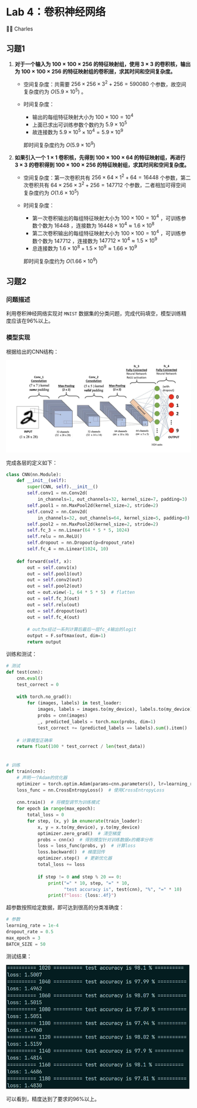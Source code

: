 # Lab 4：卷积神经网络

:man_student: Charles

## 习题1

1. **对于一个输入为 $100 \times 100 \times 256$ 的特征映射组，使用 $3 \times 3$ 的卷积核，输出为 $100 \times 100 \times 256$ 的特征映射组的卷积层，求其时间和空间复杂度。**

   - 空间复杂度：共需要 $256 \times 256 \times 3^2 + 256 = 590080$ 个参数，故空间复杂度约为 $O(5.9 \times 10^5)$ 。

   - 时间复杂度：

     - 输出的每组特征映射大小为 $100 \times 100 = 10^4$ 
     - 上面已求出可训练参数个数约为 $5.9 \times 10^5$ 
     - 故连接数为 $5.9 \times 10^5 \times 10^4 = 5.9 \times 10^9$

     即时间复杂度约为 $O(5.9 \times 10^9)$ 

2. **如果引入一个 $1 \times 1$ 卷积核，先得到 $100 \times 100 \times 64$ 的特征映射组，再进行 $3 \times 3$ 的卷积得到 $100 \times 100 \times 256$ 的特征映射组，求其时间和空间复杂度。**

   - 空间复杂度：第一次卷积共有 $256 \times 64 \times 1^2 + 64 = 16448$ 个参数，第二次卷积共有 $64 \times 256 \times 3^2 + 256 = 147712$ 个参数，二者相加可得空间复杂度约为 $O(1.6 \times 10^5)$ 

   - 时间复杂度：

     - 第一次卷积输出的每组特征映射大小为 $100 \times 100 = 10^4$ ，可训练参数个数为 $16448$ ，连接数为 $16448 \times 10^4 \approx 1.6 \times 10^8$ 
     - 第二次卷积输出的每组特征映射大小为 $100 \times 100 = 10^4$ ，可训练参数个数为 $147712$ ，连接数为 $147712 \times 10^4 \approx 1.5 \times 10^9$ 
     - 总连接数为 $1.6 \times 10^8 + 1.5 \times 10^9 \approx 1.66 \times 10^9$ 

     即时间复杂度约为 $O(1.66 \times 10^9)$   

## 习题2

### 问题描述

利用卷积神经网络实现对 `MNIST` 数据集的分类问题，完成代码填空，模型训练精度应该在96%以上。

### 模型实现

根据给出的CNN结构：

![CNN_structure](./images/CNN_structure.png)

完成各层的定义如下：

```python
class CNN(nn.Module):
    def __init__(self):
        super(CNN, self).__init__()
        self.conv1 = nn.Conv2d(
            in_channels=1, out_channels=32, kernel_size=7, padding=3)
        self.pool1 = nn.MaxPool2d(kernel_size=2, stride=2)
        self.conv2 = nn.Conv2d(
            in_channels=32, out_channels=64, kernel_size=5, padding=0)
        self.pool2 = nn.MaxPool2d(kernel_size=2, stride=2)
        self.fc_3 = nn.Linear(64 * 5 * 5, 1024)
        self.relu = nn.ReLU()
        self.dropout = nn.Dropout(p=dropout_rate)
        self.fc_4 = nn.Linear(1024, 10)

    def forward(self, x):
        out = self.conv1(x)
        out = self.pool1(out)
        out = self.conv2(out)
        out = self.pool2(out)
        out = out.view(-1, 64 * 5 * 5)  # flatten
        out = self.fc_3(out)
        out = self.relu(out)
        out = self.dropout(out)
        out = self.fc_4(out)

        # out为x经过一系列计算后最后一层fc_4输出的logit
        output = F.softmax(out, dim=1)
        return output
```

训练和测试：

```python
# 测试
def test(cnn):
    cnn.eval()
    test_correct = 0

    with torch.no_grad():
        for (images, labels) in test_loader:
            images, labels = images.to(my_device), labels.to(my_device)
            probs = cnn(images)
            _, predicted_labels = torch.max(probs, dim=1)
            test_correct += (predicted_labels == labels).sum().item()

    # 计算模型正确率
    return float(100 * test_correct / len(test_data))


# 训练
def train(cnn):
    # 声明一个Adam的优化器
    optimizer = torch.optim.Adam(params=cnn.parameters(), lr=learning_rate)
    loss_func = nn.CrossEntropyLoss()  # 使用CrossEntropyLoss

    cnn.train()  # 将模型调节为训练模式
    for epoch in range(max_epoch):
        total_loss = 0
        for step, (x, y) in enumerate(train_loader):
            x, y = x.to(my_device), y.to(my_device)
            optimizer.zero_grad()  # 清空梯度
            probs = cnn(x)  # 得到模型针对训练数据x的概率分布
            loss = loss_func(probs, y)  # 计算loss
            loss.backward()  # 梯度回传
            optimizer.step()  # 更新优化器
            total_loss += loss

            if step != 0 and step % 20 == 0:
                print("=" * 10, step, "=" * 10,
                      "test accuracy is", test(cnn), "%", "=" * 10)
                print(f"loss: {loss:.4f}")
```

超参数按照给定数据，即可达到很高的分类准确度：

```python
# 参数
learning_rate = 1e-4
dropout_rate = 0.5
max_epoch = 3
BATCH_SIZE = 50
```

测试结果：

<img src="./images/result.png" alt="result" width="500;" /> 

可以看到，精度达到了要求的96%以上。